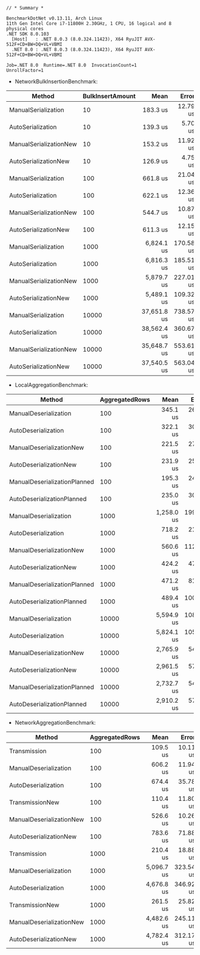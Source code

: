 ```
// * Summary *

BenchmarkDotNet v0.13.11, Arch Linux
11th Gen Intel Core i7-11800H 2.30GHz, 1 CPU, 16 logical and 8 physical cores
.NET SDK 8.0.103
  [Host]   : .NET 8.0.3 (8.0.324.11423), X64 RyuJIT AVX-512F+CD+BW+DQ+VL+VBMI
  .NET 8.0 : .NET 8.0.3 (8.0.324.11423), X64 RyuJIT AVX-512F+CD+BW+DQ+VL+VBMI

Job=.NET 8.0  Runtime=.NET 8.0  InvocationCount=1  
UnrollFactor=1 
```

- NetworkBulkInsertionBenchmark:

| Method                 | BulkInsertAmount | Mean        | Error     | StdDev    |
|----------------------- |----------------- |------------:|----------:|----------:|
| ManualSerialization    | 10               |    183.3 us |  12.79 us |  37.50 us |
| AutoSerialization      | 10               |    139.3 us |   5.70 us |  15.79 us |
| ManualSerializationNew | 10               |    153.2 us |  11.92 us |  35.15 us |
| AutoSerializationNew   | 10               |    126.9 us |   4.75 us |  13.86 us |
| ManualSerialization    | 100              |    661.8 us |  21.04 us |  62.04 us |
| AutoSerialization      | 100              |    622.1 us |  12.36 us |  26.07 us |
| ManualSerializationNew | 100              |    544.7 us |  10.87 us |  27.47 us |
| AutoSerializationNew   | 100              |    611.3 us |  12.15 us |  35.05 us |
| ManualSerialization    | 1000             |  6,824.1 us | 170.58 us | 500.28 us |
| AutoSerialization      | 1000             |  6,816.3 us | 185.51 us | 541.13 us |
| ManualSerializationNew | 1000             |  5,879.7 us | 227.01 us | 669.36 us |
| AutoSerializationNew   | 1000             |  5,489.1 us | 109.32 us | 232.97 us |
| ManualSerialization    | 10000            | 37,651.8 us | 738.57 us | 934.05 us |
| AutoSerialization      | 10000            | 38,562.4 us | 360.67 us | 400.88 us |
| ManualSerializationNew | 10000            | 35,648.7 us | 553.61 us | 679.88 us |
| AutoSerializationNew   | 10000            | 37,540.5 us | 563.04 us | 971.22 us |

- LocalAggregationBenchmark:

| Method                       | AggregatedRows | Mean       | Error     | StdDev    | Median     |
|----------------------------- |--------------- |-----------:|----------:|----------:|-----------:|
| ManualDeserialization        | 100            |   345.1 us |  26.07 us |  74.39 us |   352.4 us |
| AutoDeserialization          | 100            |   322.1 us |  30.30 us |  88.38 us |   351.4 us |
| ManualDeserializationNew     | 100            |   221.5 us |  27.24 us |  79.90 us |   218.6 us |
| AutoDeserializationNew       | 100            |   231.9 us |  25.55 us |  75.33 us |   249.2 us |
| ManualDeserializationPlanned | 100            |   195.3 us |  24.12 us |  71.12 us |   164.3 us |
| AutoDeserializationPlanned   | 100            |   235.0 us |  30.35 us |  89.02 us |   254.0 us |
| ManualDeserialization        | 1000           | 1,258.0 us | 199.38 us | 581.59 us | 1,042.3 us |
| AutoDeserialization          | 1000           |   718.2 us |  21.68 us |  55.18 us |   704.4 us |
| ManualDeserializationNew     | 1000           |   560.6 us | 112.42 us | 324.36 us |   395.5 us |
| AutoDeserializationNew       | 1000           |   424.2 us |  47.72 us | 129.02 us |   378.1 us |
| ManualDeserializationPlanned | 1000           |   471.2 us |  81.58 us | 231.42 us |   354.3 us |
| AutoDeserializationPlanned   | 1000           |   489.4 us | 100.45 us | 269.85 us |   373.6 us |
| ManualDeserialization        | 10000          | 5,594.9 us | 108.93 us | 141.64 us | 5,587.2 us |
| AutoDeserialization          | 10000          | 5,824.1 us | 105.97 us | 161.83 us | 5,787.7 us |
| ManualDeserializationNew     | 10000          | 2,765.9 us |  54.47 us |  78.12 us | 2,750.0 us |
| AutoDeserializationNew       | 10000          | 2,961.5 us |  57.66 us | 116.48 us | 2,996.1 us |
| ManualDeserializationPlanned | 10000          | 2,732.7 us |  54.04 us |  79.21 us | 2,716.4 us |
| AutoDeserializationPlanned   | 10000          | 2,910.2 us |  57.51 us | 128.64 us | 2,915.5 us |

- NetworkAggregationBenchmark:

| Method                   | AggregatedRows | Mean       | Error     | StdDev      | Median     |
|------------------------- |--------------- |-----------:|----------:|------------:|-----------:|
| Transmission             | 100            |   109.5 us |  10.11 us |    29.34 us |   103.4 us |
| ManualDeserialization    | 100            |   606.2 us |  11.94 us |    33.87 us |   602.6 us |
| AutoDeserialization      | 100            |   674.4 us |  35.78 us |   102.66 us |   658.8 us |
| TransmissionNew          | 100            |   110.4 us |  11.80 us |    34.04 us |   100.2 us |
| ManualDeserializationNew | 100            |   526.6 us |  10.26 us |     9.60 us |   526.5 us |
| AutoDeserializationNew   | 100            |   783.6 us |  71.88 us |   211.95 us |   675.6 us |
| Transmission             | 1000           |   210.4 us |  18.88 us |    54.16 us |   197.3 us |
| ManualDeserialization    | 1000           | 5,096.7 us | 323.54 us |   917.83 us | 4,844.7 us |
| AutoDeserialization      | 1000           | 4,676.8 us | 346.92 us | 1,000.95 us | 4,117.3 us |
| TransmissionNew          | 1000           |   261.5 us |  25.82 us |    75.32 us |   263.3 us |
| ManualDeserializationNew | 1000           | 4,482.6 us | 245.11 us |   666.84 us | 4,195.8 us |
| AutoDeserializationNew   | 1000           | 4,782.4 us | 312.17 us |   915.53 us | 4,669.7 us |
